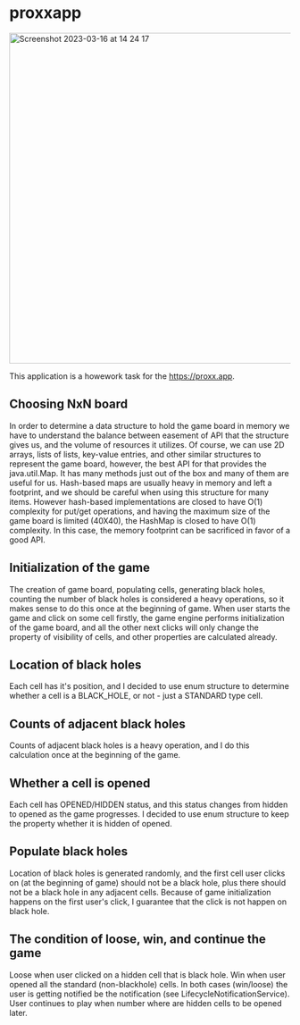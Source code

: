 # proxxapp

<img width="592" alt="Screenshot 2023-03-16 at 14 24 17" src="https://user-images.githubusercontent.com/40858461/225616425-3d5685f3-26c1-4ded-b2ea-36bf4b2313bc.png">


This application is a howework task for the https://proxx.app.


## Choosing NxN board

In order to determine a data structure to hold the game board in memory we have to understand the balance between easement of API that the structure gives us, and the volume of resources it utilizes. 
Of course, we can use 2D arrays, lists of lists, key-value entries, and other similar structures to represent the game board, however, the best API for that provides the java.util.Map. It has many methods just out of the box and many of them are useful for us. Hash-based maps are usually heavy in memory and left a footprint, and we should be careful when using this structure for many items. 
However hash-based implementations are closed to have O(1) complexity for put/get operations, and having the maximum size of the game board is limited (40X40), the HashMap is closed to have O(1) complexity. In this case, the memory footprint can be sacrificed in favor of a good API.

## Initialization of the game

The creation of game board, populating cells, generating black holes, counting the number of black holes is considered a heavy operations, so it makes sense to do this once at the beginning of game. 
When user starts the game and click on some cell firstly, the game engine performs initialization of the game board, and all the other next clicks will only change the property of visibility of cells, and other properties are calculated already.

## Location of black holes

Each cell has it's position, and I decided to use enum structure to determine whether a cell is a BLACK_HOLE, or not - just a STANDARD type cell.

## Counts of adjacent black holes

Counts of adjacent black holes is a heavy operation, and I do this calculation once at the beginning of the game.

## Whether a cell is opened

Each cell has OPENED/HIDDEN status, and this status changes from hidden to opened as the game progresses. I decided to use enum structure to keep the property whether it is hidden of opened.

## Populate black holes

Location of black holes is generated randomly, and the first cell user clicks on (at the beginning of game) should not be a black hole, plus there should not be a black hole in any adjacent cells. Because of game initialization happens on the first user's click, I guarantee that the click is not happen on black hole.

## The condition of loose, win, and continue the game

Loose when user clicked on a hidden cell that is black hole. Win when user opened all the standard (non-blackhole) cells. In both cases (win/loose) the user is getting notified be the notification (see LifecycleNotificationService). User continues to play when number where are hidden cells to be opened later.
